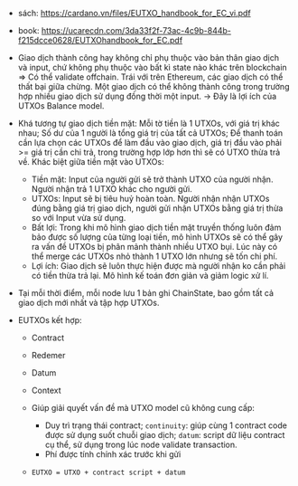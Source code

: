 - sách: https://cardano.vn/files/EUTXO_handbook_for_EC_vi.pdf
- book: https://ucarecdn.com/3da33f2f-73ac-4c9b-844b-f215dcce0628/EUTXOhandbook_for_EC.pdf

- Giao dịch thành công hay không chỉ phụ thuộc vào bản thân giao dịch và input, chứ không phụ thuộc vào bất kì state nào khác trên blockchain => Có thể validate offchain. Trái với trên Ethereum, các giao dịch có thể thất bại giữa chừng. Một giao dịch có thể không thành công trong trường hợp nhiều giao dịch sử dụng đồng thời một input. -> Đây là lợi ích của UTXOs Balance model.
- Khá tương tự giao dịch tiền mặt: Mỗi tờ tiền là 1 UTXOs, với giá trị khác nhau; Số dư của 1 người là tổng giá trị của tất cả UTXOs; Để thanh toán cần lựa chọn các UTXOs để làm đầu vào giao dịch, giá trị đầu vào phải >= giá trị cần chi trả, trong trường hợp lớp hơn thì sẽ có UTXO thừa trả về. Khác biệt giữa tiền mặt vào UTXOs:
	- Tiền mặt: Input của người gửi sẽ trở thành UTXO của người nhận. Người nhận trả 1 UTXO khác cho người gửi.
	- UTXOs: Input sẽ bị tiêu huỷ hoàn toàn. Người nhận nhận UTXOs đúng bằng giá trị giao dịch, người gửi nhận UTXOs bằng giá trị thừa so với Input vừa sử dụng.
	- Bất lợi: Trong khi mô hình giao dịch tiền mặt truyền thống luôn đảm bảo được số lượng của từng loại tiền, mô hình UTXOs sẽ có thể gây ra vấn đề UTXOs bị phân mảnh thành nhiều UTXO bụi. Lúc này có thể merge các UTXOs nhỏ thành 1 UTXO lớn nhưng sẽ tốn chi phí.
	- Lợi ích: Giao dịch sẽ luôn thực hiện được mà người nhận ko cần phải có tiền thừa trả lại. Mô hình kế toán đơn giản và giảm logic xử lí.
- Tại mỗi thời điểm, mỗi node lưu 1 bản ghi ChainState, bao gồm tất cả giao dịch mới nhất và tập hợp UTXOs.
- EUTXOs kết hợp:
	- Contract
	- Redemer
	- Datum
	- Context

	- Giúp giải quyết vấn đề mà UTXO model cũ không cung cấp:
		- Duy trì trạng thái contract; `continuity`: giúp cùng 1 contract code được sử dụng suốt chuỗi giao dịch; `datum`: script dữ liệu contract cụ thể, sử dụng trong lúc node validate transaction.
		- Phí được tính chính xác trước khi gửi
	- `EUTXO = UTXO + contract script + datum`